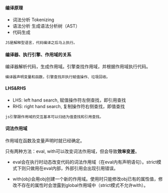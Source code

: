 #### 编译原理

- 词法分析 Tokenizing
- 语法分析 生成语法分析树（AST）
- 代码生成

`JS是解释型语言，代码编译之后马上执行。`

#### 编译器、执行引擎、作用域的关系

编译器解析代码，生成作用域。引擎查找作用域，并根据作用域执行代码。

`编译器声明变量和函数，引擎查找并执行赋值操作、垃圾回收。`

#### LHS&RHS
- LHS: left hand search, 赋值操作符左侧查找，即引用查找
- RHS: right hand search, 复制操作符右侧查找，即值查找

`js引擎跟作用域的交互基本可以归结为值查找和引用查找。`

#### 词法作用域

作用域在函数及变量声明时就已经确定。

只有两种方法：eval, with可以改变词法作用域，但会导致**效率变差**。

- eval会在执行时动态改变代码的词法作用域（在eval内有声明语句）。strict模式下则只做用在eval内部，外部引用会出现引用错误。

- with(obj)会用obj创建一个新的作用域。使用时只能修改obj已有的属性值，修改不存在的属性时会泄露到global作用域中（strict模式不允许with）。
